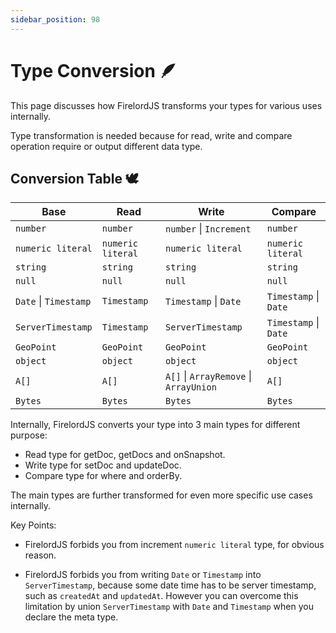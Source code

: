 ```yaml
---
sidebar_position: 98
---
```


# Type Conversion 🪶

This page discusses how FirelordJS transforms your types for various uses internally.

Type transformation is needed because for read, write and compare operation require or output different data type.

## Conversion Table 🕊️

| Base                  | Read              | Write                                  | Compare               |
| --------------------- | ----------------- | -------------------------------------- | --------------------- |
| `number`              | `number`          | `number` \| `Increment`                | `number`              |
| `numeric literal`     | `numeric literal` | `numeric literal`                      | `numeric literal`     |
| `string`              | `string`          | `string`                               | `string`              |
| `null`                | `null`            | `null`                                 | `null`                |
| `Date` \| `Timestamp` | `Timestamp`       | `Timestamp` \| `Date`                  | `Timestamp` \| `Date` |
| `ServerTimestamp`     | `Timestamp`       | `ServerTimestamp`                      | `Timestamp` \| `Date` |
| `GeoPoint`            | `GeoPoint`        | `GeoPoint`                             | `GeoPoint`            |
| `object`              | `object`          | `object`                               | `object`              |
| `A[]`                 | `A[]`             | `A[]` \| `ArrayRemove` \| `ArrayUnion` | `A[]`                 |
| `Bytes`               | `Bytes`           | `Bytes`                                | `Bytes`               |

Internally, FirelordJS converts your type into 3 main types for different purpose:

- Read type for getDoc, getDocs and onSnapshot.
- Write type for setDoc and updateDoc.
- Compare type for where and orderBy.

The main types are further transformed for even more specific use cases internally.

Key Points:

- FirelordJS forbids you from increment `numeric literal` type, for obvious reason.

- FirelordJS forbids you from writing `Date` or `Timestamp` into `ServerTimestamp`, because some date time has to be server timestamp, such as `createdAt` and `updatedAt`. However you can overcome this limitation by union `ServerTimestamp` with `Date` and `Timestamp` when you declare the meta type.
